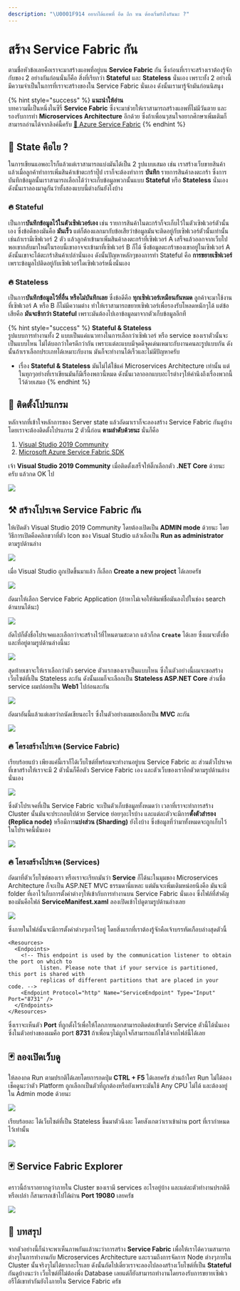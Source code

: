 ```yaml
---
description: "\U0001F914 อยากได้แอพที่ อึด ถึก ทน ต้องเริ่มยังไงกันนะ ?"
---
```


# สร้าง Service Fabric กัน

ตามชื่อหัวข้อเลยคือเราจะมาสร้างแอพที่อยู่บน **Service Fabric** กัน ซึ่งก่อนที่เราจะสร้างเราต้องรู้จักกับของ 2 อย่างกันก่อนนั่นก็คือ สิ่งที่เรียกว่า **Stateful** และ **Stateless** นั่นเอง เพราะทั้ง 2 อย่างนี้มีความจำเป็นในการที่เราจะสร้างของใน Service Fabric นั่นเอง ดังนั้นเรามารู้จักมันก่อนนิสนุง

{% hint style="success" %}
**แนะนำให้อ่าน**  
บทความนี้เป็นหนึ่งในซีรี่ **Service Fabric** ซึ่งจะมาช่วยให้เราสามารถสร้างแอพที่ไม่มีวันตาย และรองรับการทำ **Microservices Architecture** อีกด้วย ซึ่งถ้าเพื่อนๆสนใจอยากศึกษาเพิ่มเติมก็สามารถอ่านได้จากลิงค์นี้ครับ [👶 Azure Service Fabric](https://saladpuk.gitbook.io/learn/cloud/azure-service-fabric)
{% endhint %}

## 🤔 **State คือไย ?**

ในการเขียนแอพอะไรก็แล้วแต่เราสามารถแบ่งมันได้เป็น 2 รูปแบบเสมอ เช่น เราสร้างเว็บขายสินค้า แล้วเมื่อลูกค้าทำการเพิ่มสินค้าเข้าตะกร้าปุ๊ป เราก็จะต้องทำการ **บันทึก** รายการสินค้าลงตะกร้า ซึ่งการบันทึกข้อมูลนั้นเราสามารถเลือกได้ว่าจะเก็บข้อมูลพวกนั้นแบบ **Stateful** หรือ **Stateless** นั่นเอง ดังนั้นเราลองมาดูกันว่าทั้งสองแบบนี้ต่างกันยังไงบ้าง

### 🔥 Stateful

เป็นการ**บันทึกข้อมูลไว้ในตัวเซิฟเวอร์เอง** เช่น รายการสินค้าในตะกร้าก็จะเก็บไว้ในตัวเซิฟเวอร์ตัวนั้นเอง ซึ่งข้อดีของมันคือ **มันเร็ว** แต่ก็ต้องแลกมากับข้อเสียว่าข้อมูลมันจะติดอยู่กับเซิฟเวอร์ตัวนั้นเท่านั้น เช่นถ้าเรามีเซิฟเวอร์ 2 ตัว แล้วลูกค้าเข้ามาเพิ่มสินค้าลงตะกร้าที่เซิฟเวอร์ A เสร็จแล้วออกจากเว็บไป พอเขากลับมาใหม่ในรอบนี้เขาอาจจะเข้ามาที่เซิฟเวอร์ B ก็ได้ ซึ่งข้อมูลตะกร้าของเขาอยู่ในเซิฟเวอร์ A ดังนั้นเขาจะได้ตะกร้าสินค้าเปล่านั่นเอง ดังนั้นปัญหาหลักๆของการทำ Stateful คือ **การขยายเซิฟเวอร์** เพราะข้อมูลไปติดอยู่กับเซิฟเวอร์ใดเซิฟเวอร์หนึ่งนั่นเอง

### 🔥 **Stateless**

เป็นการ**บันทึกข้อมูลไว้ที่อื่น หรือไม่บันทึกเลย** ซึ่งข้อดีคือ **ทุกเซิฟเวอร์เหมือนกันหมด** ลูกค้าจะมาใช้งานที่เซิฟเวอร์ A หรือ B ก็ไม่มีความต่าง ทำให้เราสามารถขยายเซิฟเวอร์เพื่อรองรับโหลดหนักๆได้ แต่ข้อเสียคือ **มันจะช้ากว่า Stateful** เพราะมันต้องไปเอาข้อมูลมาจากตัวเก็บข้อมูลอีกที

{% hint style="success" %}
**Stateful & Stateless**  
รูปแบบการทำงานทั้ง 2 แบบเป็นแค่แนวทางในการเลือกว่าเซิฟเวอร์ หรือ service ของเราตัวนั้นจะเป็นแบบไหน ไม่ได้บอกว่าใครดีกว่ากัน เพราะแต่ละแบบมีจุดดีจุดเด่นเหมาะกับงานคนละรูปแบบกัน ดังนั้นถ้าเราเลือกประเภทได้เหมาะกับงาน มันก็จะทำงานได้เร็วและไม่มีปัญหาครับ

* เรื่อง **Stateful & Stateless** มันไม่ได้ใช้แค่ Microservices Architecture เท่านั้น แต่ในทุกๆอย่างที่เราเขียนมันก็มีเรื่องพกวนี้หมด ดังนั้นเวลาออกแบบอะไรต่างๆให้คำนึงถึงเรื่องพวกนี้ไว้ด้วยเสมอ
{% endhint %}

## 🧰 ติดตั้งโปรแกรม

หลักจากที่เข้าใจหลักการของ Server state แล้วถัดมาเราก็จะลองสร้าง Service Fabric กันดูบ้าง โดยเราจะต้องติดตั้งโปรแกรม 2 ตัวนี้ก่อน **ตามลำดับด้วยนะ** นั่นก็คือ

1. [Visual Studio 2019 Community](https://www.visualstudio.com/)
2. [Microsoft Azure Service Fabric SDK](https://www.microsoft.com/web/handlers/webpi.ashx?command=getinstallerredirect&appid=MicrosoftAzure-ServiceFabric-CoreSDK)

เจ้า **Visual Studio 2019 Community** เมื่อติดตั้งเสร็จให้ติ๊กเลือกตัว **.NET Core** ด้วยนะครับ แล้วกด OK ไป

![](../../.gitbook/assets/image%20%28185%29.png)

## ⚒️ สร้างโปรเจค Service Fabric กัน

ให้เปิดตัว Visual Studio 2019 Community โดยต้องเปิดเป็น **ADMIN mode** ด้วยนะ โดยวิธีการเปิดคือคลิกขวาที่ตัว Icon ของ Visual Studio แล้วเลือเป็น **Run as administrator** ตามรูปด้านล่าง

![](../../.gitbook/assets/image%20%28379%29.png)

เมื่อ Visual Studio ถูกเปิดขึ้นมาแล้ว ก็เลือก **Create a new project** ได้เลยครัช

![](../../.gitbook/assets/image%20%28572%29.png)

ถัดมาให้เลือก Service Fabric Application \(ถ้าหาไม่เจอให้พิมพ์ชื่อมันลงไปในช่อง search ด้านบนได้นะ\)

![](../../.gitbook/assets/image%20%28833%29.png)

ถัดไปก็ตั้งชื่อโปรเจคและเลือกว่าจะสร้างไว้ที่ไหนตามสะดวก แล้วก็กด **`Create`** ได้เลย ซึ่งผมจะตั้งชื่อและที่อยู่ตามรูปด้านล่างนี้นะ

![](../../.gitbook/assets/image%20%28779%29.png)

สุดท้ายเขาจะให้เราเลือกว่าตัว service ตัวแรกของเราเป็นแบบไหน ซึ่งในตัวอย่างนี้ผมจะขอสร้างเว็บไซต์ที่เป็น Stateless ละกัน ดังนั้นผมก็จะเลือกเป็น **Stateless ASP.NET Core** ส่วนชื่อ service ผมปล่อยเป็น **Web1** ไปก่อนละกัน

![](../../.gitbook/assets/image%20%28276%29.png)

ถัดมาอันนี้แล้วแต่เลยว่าถนัดเขียนอะไร ซึ่งในตัวอย่างผมขอเลือกเป็น **MVC** ละกัน

![](../../.gitbook/assets/image%20%28840%29.png)

### 🔥 โครงสร้างโปรเจค \(Service Fabric\)

เรียบร้อยแบ้ว เพียงแค่นี้เราก็ได้เว็บไซต์ที่พร้อมจะทำงานอยู่บน Service Fabric ละ ส่วนตัวโปรเจคที่เขาสร้างให้เราจะมี 2 ตัวนั่นก็คือตัว Service Fabric เอง และตัวเว็บของเราอีกตัวตามรูปด้านล่างนั่นเอง

![](../../.gitbook/assets/image%20%2840%29.png)

ซึ่งตัวโปรเจคที่เป็น Service Fabric จะเป็นตัวเก็บข้อมูลทั้งหมดว่า เวลาที่เราจะทำการสร้าง Cluster นั้นมันจะประกอบไปด้วย Service ย่อยๆอะไรบ้าง และแต่ละตัวจะมีการ**ตั้งตัวสำรอง \(Replica node\)** หรือมีการ**แบ่งส่วน \(Sharding\)** ยังไงบ้าง ซึ่งข้อมูลที่ว่ามาทั้งหมดจะถูกเก็บไว้ในโปรเจคนี้นั่นเอง

![](../../.gitbook/assets/image%20%28191%29.png)

### 🔥 โครงสร้างโปรเจค \(Services\)

ถัดมาที่ตัวเว็บไซต์ของเรา หรือเราจะเรียกมันว่า **Service** ก็ได้นะในมุมของ Microservices Architecture ก็จะเป็น ASP.NET MVC ธรรมดานี่แหละ แต่มันจะเพิ่มเติมหน่อยนึงคือ มันจะมี folder ที่เอาไว้เก็บการตั้งค่าต่างๆให้เข้ากับการทำงานบน Service Fabric นั่นเอง ซึ่งไฟล์ที่สำคัญของมันคือไฟล์ **ServiceManifest.xaml** ลองเปิดเข้าไปดูตามรูปด้านล่างเลย

![](../../.gitbook/assets/image%20%28580%29.png)

ซึ่งภายในไฟล์นั้นจะมีการตั้งค่าต่างๆเอาไว้อยู่ โดยสิ่งแรกที่เราต้องรู้จักคือเจ้าบรรทัดเกือบล่างสุดตัวนี้

```markup
<Resources>
  <Endpoints>
    <!-- This endpoint is used by the communication listener to obtain the port on which to 
          listen. Please note that if your service is partitioned, this port is shared with 
          replicas of different partitions that are placed in your code. -->
    <Endpoint Protocol="http" Name="ServiceEndpoint" Type="Input" Port="8731" />
  </Endpoints>
</Resources>
```

ซึ่งเราจะเห็นตัว **Port** ที่ถูกตั้งไว้เพื่อให้โลกภายนอกสามารถติดต่อเข้ามายัง Service ตัวนี้ได้นั่นเอง ซึ่งในตัวอย่างของผมคือ port **8731** ถ้าเพื่อนๆไม่ถูกใจก็สามารถแก้ไขได้จากไฟล์นี้ได้เลย

## 🃏 ลองเปิดเว็บดู

ให้ลองกด Run ตามปรกติได้เลยโดยการกดปุ่ม **CTRL + F5** ได้เลยครัช ส่วนถ้าใคร Run ไม่ได้ลองเช็คดูนะว่าตัว Platform ถูกเลือกเป็นตัวที่ถูกต้องหรือยังเพราะมันใช้ Any CPU ไม่ได้ และต้องอยู่ใน Admin mode ด้วยนะ

![](../../.gitbook/assets/image%20%2827%29.png)

เรียบร้อยละ ได้เว็บไซต์ที่เป็น Stateless ขึ้นมาตัวนึงละ โดยสังเกตว่าเราเข้าผ่าน port ที่เรากำหนดไว้เท่านั้น

![](../../.gitbook/assets/image%20%28593%29.png)

## 🃏 Service Fabric Explorer

คราวนี้ถ้าเราอยากดูว่าภายใน Cluster ของเรามี services อะไรอยู่บ้าง และแต่ละตัวทำงานปรกติดีหรือเปล่า ก็สามารถเข้าไปได้ผ่าน **Port 19080** เลยครัช

![](../../.gitbook/assets/image%20%28748%29.png)

## 🎯 บทสรุป

จากตัวอย่างนี้ก็น่าจะพาเห็นภาพกันแล้วนะว่าการสร้าง **Service Fabric** เพื่อให้เราได้ความสามารถต่างๆในการทำงานกับ Microservices Architecture และรวมถึงการจัดการ Node ต่างๆภายใน Cluster นั้นจริงๆไม่ได้ยากอะไรเลย ดังนั้นถัดไปเดี๋ยวเราจะลองไปลองสร้างเว็บไซต์ที่เป็น **Stateful** กันดูบ้างนะว่า เว็บไซต์ที่ไม่ต้องพึ่ง Database เลยแต่ก็ยังสามารถทำงานโดยรองรับการขยายเซิฟเวอรืได้เขาทำกันยังไงภายใน Service Fabric ครัช

